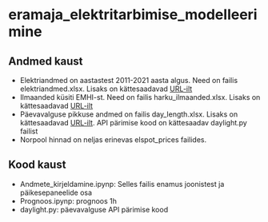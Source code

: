 # eramaja_elektritarbimise_modelleerimine

## Andmed kaust
 - Elektriandmed on aastastest 2011-2021 aasta algus. Need on failis elektriandmed.xlsx. Lisaks on kättesaadavad [URL-ilt](http://lennuki.myqnapcloud.com:8080/share.cgi?ssid=02mwhAw&fid=02mwhAw&filename=el.xlsx&openfolder=forcedownload&ep=)
 - Ilmaanded küsiti EMHI-st. Need on failis harku_ilmaanded.xlsx. Lisaks on kättesaadavad [URL-ilt](http://lennuki.myqnapcloud.com:8080/share.cgi?ssid=0yXvbsD&fid=0yXvbsD&filename=harku_ilmaandmed.xlsx&openfolder=forcedownload&ep=)
 - Päevavalguse pikkuse andmed on failis day_length.xlsx. Lisaks on kättesaadavad [URL-ilt](http://lennuki.myqnapcloud.com:8080/share.cgi?ssid=0j0PWw1&fid=0j0PWw1&filename=day_length.csv&openfolder=forcedownload&ep=). API pärimise kood on kättesaadav daylight.py failist
 - Norpool hinnad on neljas erinevas elspot_prices failides. 

## Kood kaust
- Andmete_kirjeldamine.ipynp: Selles failis enamus joonistest ja päikesepaneelide osa
- Prognoos.ipynp: prognoos 1h
- daylight.py: päevavalguse API pärimise kood
